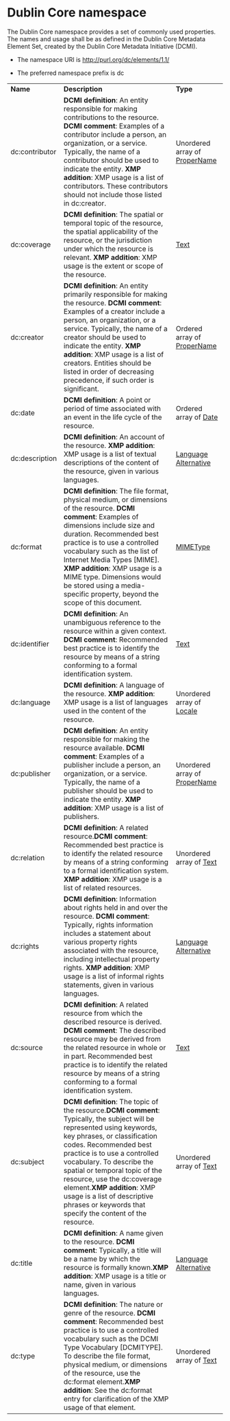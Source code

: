 # Dublin Core namespace

The Dublin Core namespace provides a set of commonly used properties. The names and usage shall be as defined in the Dublin Core Metadata Element Set, created by the Dublin Core Metadata Initiative (DCMI).

- The namespace URI is http://purl.org/dc/elements/1.1/

- The preferred namespace prefix is dc

|    |           |    |
|----|-----------|----|
|**Name**|**Description**|**Type**|
|dc:contributor|**DCMI definition**: An entity responsible for making contributions to the resource. **DCMI comment**: Examples of a contributor include a person, an organization, or a service. Typically, the name of a contributor should be used to indicate the entity. **XMP addition**: XMP usage is a list of contributors. These contributors should not include those listed in dc:creator.  |Unordered array of [ProperName](./XMPDataTypes/index.md#propername)|
|dc:coverage|**DCMI definition**: The spatial or temporal topic of the resource, the spatial applicability of the resource, or the jurisdiction under which the resource is relevant. **XMP addition**: XMP usage is the extent or scope of the resource.  |[Text](./XMPDataTypes/index.md#text)|
|dc:creator|**DCMI definition**: An entity primarily responsible for making the resource. **DCMI comment**: Examples of a creator include a person, an organization, or a service. Typically, the name of a creator should be used to indicate the entity. **XMP addition**: XMP usage is a list of creators. Entities should be listed in order of decreasing precedence, if such order is significant.  |Ordered array of [ProperName](./XMPDataTypes/index.md#propername)|
|dc:date|**DCMI definition**: A point or period of time associated with an event in the life cycle of the resource.  |Ordered array of [Date](./XMPDataTypes/index.md#date)|
|dc:description|**DCMI definition**: An account of the resource. **XMP addition**: XMP usage is a list of textual descriptions of the content of the resource, given in various languages.  |[Language Alternative](./XMPDataTypes/index.md#language-alternative)|
|dc:format|**DCMI definition**: The file format, physical medium, or dimensions of the resource. **DCMI comment**: Examples of dimensions include size and duration. Recommended best practice is to use a controlled vocabulary such as the list of Internet Media Types [MIME]. **XMP addition**: XMP usage is a MIME type. Dimensions would be stored using a media-specific property, beyond the scope of this document.  |[MIMEType](./XMPDataTypes/index.md#mimetype)|
|dc:identifier|**DCMI definition**: An unambiguous reference to the resource within a given context. **DCMI comment**: Recommended best practice is to identify the resource by means of a string conforming to a formal identification system.  |[Text](./XMPDataTypes/index.md#text)|
|dc:language|**DCMI definition**: A language of the resource. **XMP addition**: XMP usage is a list of languages used in the content of the resource.  |Unordered array of [Locale](./XMPDataTypes/index.md#locale)|
|dc:publisher|**DCMI definition**: An entity responsible for making the resource available. **DCMI comment**: Examples of a publisher include a person, an organization, or a service. Typically, the name of a publisher should be used to indicate the entity. **XMP addition**: XMP usage is a list of publishers.  |Unordered array of [ProperName](./XMPDataTypes/index.md#propername)|
|dc:relation|**DCMI definition**: A related resource.**DCMI comment**: Recommended best practice is to identify the related resource by means of a string conforming to a formal identification system. **XMP addition**: XMP usage is a list of related resources.  |Unordered array of [Text](./XMPDataTypes/index.md#text)|
|dc:rights|**DCMI definition**: Information about rights held in and over the resource. **DCMI comment**: Typically, rights information includes a statement about various property rights associated with the resource, including intellectual property rights. **XMP addition**: XMP usage is a list of informal rights statements, given in various languages.  |[Language Alternative](./XMPDataTypes/index.md#language-alternative)|
|dc:source|**DCMI definition**: A related resource from which the described resource is derived. **DCMI comment**: The described resource may be derived from the related resource in whole or in part. Recommended best practice is to identify the related resource by means of a string conforming to a formal identification system.  |[Text](./XMPDataTypes/index.md#text)|
|dc:subject|**DCMI definition**: The topic of the resource.**DCMI comment**: Typically, the subject will be represented using keywords, key phrases, or classification codes. Recommended best practice is to use a controlled vocabulary. To describe the spatial or temporal topic of the resource, use the dc:coverage element.**XMP addition**: XMP usage is a list of descriptive phrases or keywords that specify the content of the resource.  |Unordered array of [Text](./XMPDataTypes/index.md#text)|
|dc:title|**DCMI definition**: A name given to the resource. **DCMI comment**: Typically, a title will be a name by which the resource is formally known.**XMP addition**: XMP usage is a title or name, given in various languages.  |[Language Alternative](./XMPDataTypes/index.md#language-alternative)|
|dc:type|**DCMI definition**: The nature or genre of the resource. **DCMI comment**: Recommended best practice is to use a controlled vocabulary such as the DCMI Type Vocabulary [DCMITYPE]. To describe the file format, physical medium, or dimensions of the resource, use the dc:format element.**XMP addition**: See the dc:format entry for clarification of the XMP usage of that element.  |Unordered array of [Text](./XMPDataTypes/index.md#text)|

